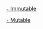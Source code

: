 [`-` Immutable](../../workbooks/Module%202%20-%20Object%20Oriented%20Programming/8.%20Immutable%20Objects/Lessons/1.%20Immutable%20Objects/Immutable.java)

[`-` Mutable](../../workbooks/Module%202%20-%20Object%20Oriented%20Programming/8.%20Immutable%20Objects/Lessons/2.%20Mutable%20Objects/)